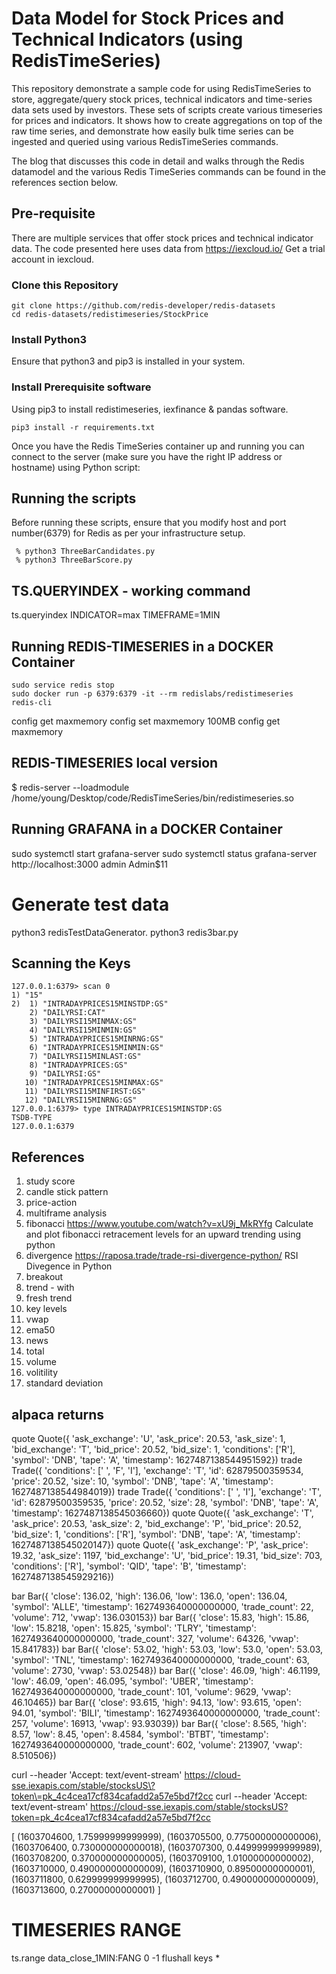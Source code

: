 # Data Model for Stock Prices and Technical Indicators (using RedisTimeSeries)

This repository demonstrate a sample code for using RedisTimeSeries to store, aggregate/query stock prices, technical indicators and time-series data sets used by investors. These sets of scripts create various timeseries for prices and indicators. It shows how to create aggregations on top of the raw time series, and demonstrate how easily bulk time series can be ingested and queried using various RedisTimeSeries commands.

The blog that discusses this code in detail and walks through the Redis datamodel and the various Redis TimeSeries commands can be found in the references section below.

## Pre-requisite

There are multiple services that offer stock prices and technical indicator data. The code presented here uses data from https://iexcloud.io/
Get a trial account in iexcloud.

### Clone this Repository

```
git clone https://github.com/redis-developer/redis-datasets
cd redis-datasets/redistimeseries/StockPrice
```

### Install Python3

Ensure that python3 and pip3 is installed in your system.

### Install Prerequisite software

Using pip3 to install redistimeseries, iexfinance & pandas software.

```
pip3 install -r requirements.txt
```

Once you have the Redis TimeSeries container up and running you can connect to the server (make sure you have the right IP address or hostname) using Python script:

## Running the scripts

Before running these scripts, ensure that you modify host and port number(6379) for Redis as per your infrastructure setup.

```
 % python3 ThreeBarCandidates.py
 % python3 ThreeBarScore.py
```

## TS.QUERYINDEX - working command

ts.queryindex INDICATOR=max TIMEFRAME=1MIN

## Running REDIS-TIMESERIES in a DOCKER Container

```
sudo service redis stop
sudo docker run -p 6379:6379 -it --rm redislabs/redistimeseries
redis-cli
```

config get maxmemory
config set maxmemory 100MB
config get maxmemory

## REDIS-TIMESERIES local version

$ redis-server --loadmodule /home/young/Desktop/code/RedisTimeSeries/bin/redistimeseries.so

## Running GRAFANA in a DOCKER Container

sudo systemctl start grafana-server
sudo systemctl status grafana-server
http://localhost:3000
admin
Admin$11

# Generate test data

python3 redisTestDataGenerator.
python3 redis3bar.py

## Scanning the Keys

```
127.0.0.1:6379> scan 0
1) "15"
2)  1) "INTRADAYPRICES15MINSTDP:GS"
    2) "DAILYRSI:CAT"
    3) "DAILYRSI15MINMAX:GS"
    4) "DAILYRSI15MINMIN:GS"
    5) "INTRADAYPRICES15MINRNG:GS"
    6) "INTRADAYPRICES15MINMIN:GS"
    7) "DAILYRSI15MINLAST:GS"
    8) "INTRADAYPRICES:GS"
    9) "DAILYRSI:GS"
   10) "INTRADAYPRICES15MINMAX:GS"
   11) "DAILYRSI15MINFIRST:GS"
   12) "DAILYRSI15MINRNG:GS"
127.0.0.1:6379> type INTRADAYPRICES15MINSTDP:GS
TSDB-TYPE
127.0.0.1:6379
```

## References

1.  study score
2.  candle stick pattern
3.  price-action
4.  multiframe analysis
5.  fibonacci
    https://www.youtube.com/watch?v=xU9j_MkRYfg
    Calculate and plot fibonacci retracement levels for an upward trending using python
6.  divergence
    https://raposa.trade/trade-rsi-divergence-python/
    RSI Divegence in Python
7.  breakout
8.  trend - with
9.  fresh trend
10. key levels
11. vwap
12. ema50
13. news
14. total
15. volume
16. volitility
17. standard deviation

## alpaca returns

quote Quote({ 'ask_exchange': 'U',
'ask_price': 20.53,
'ask_size': 1,
'bid_exchange': 'T',
'bid_price': 20.52,
'bid_size': 1,
'conditions': ['R'],
'symbol': 'DNB',
'tape': 'A',
'timestamp': 1627487138544951592})
trade Trade({ 'conditions': [' ', 'F', 'I'],
'exchange': 'T',
'id': 62879500359534,
'price': 20.52,
'size': 10,
'symbol': 'DNB',
'tape': 'A',
'timestamp': 1627487138544984019})
trade Trade({ 'conditions': [' ', 'I'],
'exchange': 'T',
'id': 62879500359535,
'price': 20.52,
'size': 28,
'symbol': 'DNB',
'tape': 'A',
'timestamp': 1627487138545036660})
quote Quote({ 'ask_exchange': 'T',
'ask_price': 20.53,
'ask_size': 2,
'bid_exchange': 'P',
'bid_price': 20.52,
'bid_size': 1,
'conditions': ['R'],
'symbol': 'DNB',
'tape': 'A',
'timestamp': 1627487138545020147})
quote Quote({ 'ask_exchange': 'P',
'ask_price': 19.32,
'ask_size': 1197,
'bid_exchange': 'U',
'bid_price': 19.31,
'bid_size': 703,
'conditions': ['R'],
'symbol': 'QID',
'tape': 'B',
'timestamp': 1627487138545929216})

bar Bar({ 'close': 136.02,
'high': 136.06,
'low': 136.0,
'open': 136.04,
'symbol': 'ALLE',
'timestamp': 1627493640000000000,
'trade_count': 22,
'volume': 712,
'vwap': 136.030153})
bar Bar({ 'close': 15.83,
'high': 15.86,
'low': 15.8218,
'open': 15.825,
'symbol': 'TLRY',
'timestamp': 1627493640000000000,
'trade_count': 327,
'volume': 64326,
'vwap': 15.841783})
bar Bar({ 'close': 53.02,
'high': 53.03,
'low': 53.0,
'open': 53.03,
'symbol': 'TNL',
'timestamp': 1627493640000000000,
'trade_count': 63,
'volume': 2730,
'vwap': 53.02548})
bar Bar({ 'close': 46.09,
'high': 46.1199,
'low': 46.09,
'open': 46.095,
'symbol': 'UBER',
'timestamp': 1627493640000000000,
'trade_count': 101,
'volume': 9629,
'vwap': 46.10465})
bar Bar({ 'close': 93.615,
'high': 94.13,
'low': 93.615,
'open': 94.01,
'symbol': 'BILI',
'timestamp': 1627493640000000000,
'trade_count': 257,
'volume': 16913,
'vwap': 93.93039})
bar Bar({ 'close': 8.565,
'high': 8.57,
'low': 8.45,
'open': 8.4584,
'symbol': 'BTBT',
'timestamp': 1627493640000000000,
'trade_count': 602,
'volume': 213907,
'vwap': 8.510506})

curl --header 'Accept: text/event-stream' https://cloud-sse.iexapis.com/stable/stocksUS\?token\=pk_4c4cea17cf834cafadd2a57e5bd7f2cc
curl --header 'Accept: text/event-stream' https://cloud-sse.iexapis.com/stable/stocksUS?token=pk_4c4cea17cf834cafadd2a57e5bd7f2cc

[
(1603704600, 1.75999999999999),
(1603705500, 0.775000000000006),
(1603706400, 0.730000000000018),
(1603707300, 0.449999999999989),
(1603708200, 0.370000000000005),
(1603709100, 1.01000000000002),
(1603710000, 0.490000000000009),
(1603710900, 0.89500000000001),
(1603711800, 0.629999999999995),
(1603712700, 0.490000000000009),
(1603713600, 0.27000000000001)
]

# TIMESERIES RANGE

ts.range data_close_1MIN:FANG 0 -1
flushall
keys \*
